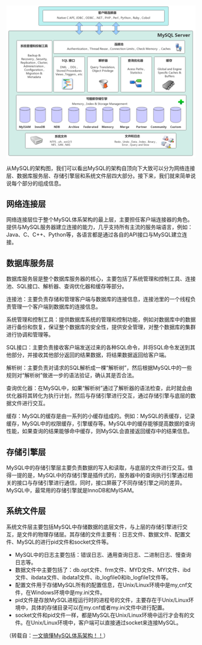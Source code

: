 
![](assets/MySQL体系架构/MySQL架构图.png)

从MySQL的架构图，我们可以看出MySQL的架构自顶向下大致可以分为网络连接层、数据库服务层、存储引擎层和系统文件层四大部分。接下来，我们就来简单说说每个部分的组成信息。

## 网络连接层

网络连接层位于整个MySQL体系架构的最上层，主要担任客户端连接器的角色。提供与MySQL服务器建立连接的能力，几乎支持所有主流的服务端语言，例如：Java、C、C++、Python等，各语言都是通过各自的API接口与MySQL建立连接。

## 数据库服务层

数据库服务层是整个数据库服务器的核心，主要包括了系统管理和控制工具、连接池、SQL接口、解析器、查询优化器和缓存等部分。

连接池：主要负责存储和管理客户端与数据库的连接信息，连接池里的一个线程负责管理一个客户端到数据库的连接信息。

系统管理和控制工具：提供数据库系统的管理和控制功能，例如对数据库中的数据进行备份和恢复，保证整个数据库的安全性，提供安全管理，对整个数据库的集群进行协调和管理等。

SQL接口：主要负责接收客户端发送过来的各种SQL命令，并将SQL命令发送到其他部分，并接收其他部分返回的结果数据，将结果数据返回给客户端。

解析树：主要负责对请求的SQL解析成一棵“解析树”，然后根据MySQL中的一些规则对“解析树”做进一步的语法验证，确认其是否合法。

查询优化器：在MySQL中，如果“解析树”通过了解析器的语法检查，此时就会由优化器将其转化为执行计划，然后与存储引擎进行交互，通过存储引擎与底层的数据文件进行交互。

缓存：MySQL的缓存是由一系列的小缓存组成的。例如：MySQL的表缓存，记录缓存，MySQL中的权限缓存，引擎缓存等。MySQL中的缓存能够提高数据的查询性能，如果查询的结果能够命中缓存，则MySQL会直接返回缓存中的结果信息。

## 存储引擎层

MySQL中的存储引擎层主要负责数据的写入和读取，与底层的文件进行交互。值得一提的是，MySQL中的存储引擎是插件式的，服务器中的查询执行引擎通过相关的接口与存储引擎进行通信，同时，接口屏蔽了不同存储引擎之间的差异。MySQL中，最常用的存储引擎就是InnoDB和MyISAM。

## 系统文件层

系统文件层主要包括MySQL中存储数据的底层文件，与上层的存储引擎进行交互，是文件的物理存储层。其存储的文件主要有：日志文件、数据文件、配置文件、MySQL的进行pid文件和socket文件等。

- MySQL中的日志主要包括：错误日志、通用查询日志、二进制日志、慢查询日志等。
- 数据文件中主要包括了：db.opt文件、frm文件、MYD文件、MYI文件、ibd文件、ibdata文件、ibdata1文件、ib_logfile0和ib_logfile1文件等。
- 配置文件用于存储MySQL所有的配置信息，在Unix/Linux环境中是my,cnf文件，在Windows环境中是my.ini文件。
- pid文件是存放MySQL进程运行时的进程号的文件，主要存在于Unix/Linux环境中，具体的存储目录可以在my.cnf或者my.ini文件中进行配置。
- socket文件和pid文件一样，都是MySQL在Unix/Linux环境中运行才会有的文件。在Unix/Linux环境中，客户端可以直接通过socket来连接MySQL。

（转载自：[一文搞懂MySQL体系架构！！](https://www.cnblogs.com/binghe001/p/14654973.html)）
